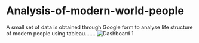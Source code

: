 # Analysis-of-modern-world-people
A small set of data is obtained through Google form to analyse life structure of modern people using tableau.......
![Dashboard 1](https://user-images.githubusercontent.com/119998021/215324415-dc78e4ce-b471-4271-af76-87ee162fa8ff.png)
